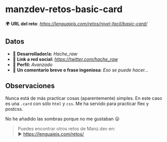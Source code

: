 # manzdev-retos-basic-card

🌍 **URL del reto**: *https://lenguajejs.com/retos/nivel-facil/basic-card/*

## Datos

- 🦄 **Desarrollador/a:** *Hache_raw*
- 🐇 **Link a red social:** *https://twitter.com/hache_raw*
- 🦾 **Perfil:** *Avanzado*
- 💬 **Un comentario breve o frase ingeniosa**: *Eso se puede hacer...*

## Observaciones

Nunca está de más practicar cosas (aparentemente) simples.
En este caso es una `.card` con sólo `html` y `css`. Me ha servido para practicar flex y postcss.

No he añadido las sombras porque no me gustaban 😛

> Puedes encontrar otros retos de Manz.dev en: <br>▶ https://lenguajejs.com/retos/

